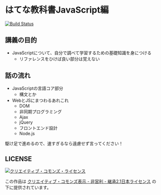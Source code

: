 はてな教科書JavaScript編
================================================================

[![Build Status](http://img.shields.io/travis/hatena/Hatena-Textbook-JavaScript.svg?branch=master&style=flat-square)](https://travis-ci.org/hatena/Hatena-Textbook-JavaScript)

## 講義の目的

* JavaScriptについて、自分で調べて学習するための基礎知識を身につける
  * リファレンスをひけば良い部分は覚えない


## 話の流れ

* JavaScriptの言語コア部分
  * 構文とか
* WebとJSにまつわるあれこれ
  * DOM
  * 非同期プログラミング
  * Ajax
  * jQuery
  * フロントエンド設計
  * Node.js


駆け足で進めるので、速すぎるなら遠慮せず言ってください！


## LICENSE

<a rel="license" href="http://creativecommons.org/licenses/by-nc-sa/2.1/jp/">
  <img alt="クリエイティブ・コモンズ・ライセンス" src="https://licensebuttons.net/l/by-nc-sa/2.1/jp/88x31.png"/>
</a>

この作品は <a rel="license" href="http://creativecommons.org/licenses/by-nc-sa/2.1/jp/">クリエイティブ・コモンズ表示 - 非営利 - 継承2.1日本ライセンス</a> の下に提供されています。

